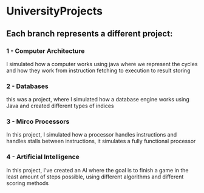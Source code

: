 # UniversityProjects
## Each branch represents a different project:
 ### 1 - Computer Architecture 
 I simulated how a computer works using java where we represent the cycles and how they work from instruction fetching to execution to result storing
 ### 2 - Databases 
 this was a project, where I simulated how a database engine works using Java and created different types of indices
 ### 3 - Mirco Processors 
 In this project, I simulated how a processor handles instructions and handles stalls between instructions, it simulates a fully functional processor
 ### 4 - Artificial Intelligence 
 In this project, I've created an AI where the goal is to finish a game in the least amount of steps possible, using different algorithms and different scoring methods
